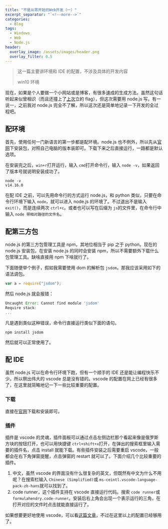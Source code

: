 ```yaml
---
title: "不是从零开始的Web开发（一）"
excerpt_separator: "`<!--more-->`"
categories:
  - Blog
tags:
  - Windows
  - Web
  - Node.js
header:
  overlay_image: /assets/images/header.png
  overlay_filter: 0.5
---
```


> 这一篇主要讲环境和 IDE 的配置，不涉及具体的开发内容
>
> win10 环境

现在，如果是个人要做一个小网站或是博客，有很多速成的生成方法。虽然这句话听起来似曾相识（而且还撞上了[上次](https://www.cnblogs.com/wengsy150943/p/12796411.html)立的 flag），但这次需要用 node.js 写。有一说一，之前我对 node.js 完全不了解，所以这次还是简单地记录一下开发的全过程吧。

## 配环境

首先，使用任何一门新语言的第一步都是配环境。node.js 也不例外，所以先从[官网](http://nodejs.cn/download/)下安装包，对照自己电脑的版本装即可。下载下来之后直接运行，一路都是默认选项。

在安装完之后，`win+r`打开运行，输入 `cmd`打开命令行，输入 `node -v`，如果返回了版本号就说明安装成功了。

```shell
node -v
v14.16.0
```

在配 IDE 之前，可以先用命令行的方式运行 node.js，和 python 类似，只要在命令行环境下输入 `node`，就可以进入 node.js 的环境了。不过退出不是输入 `exit()`，而是连续两次 `ctrl+c`。或者也可以写在后缀为 `js`的文件里，在命令行中输入 `node 带相对路径的文件名`。

## 配第三方包

node.js 的第三方包管理工具是 npm，其地位相当于 pip 之于 python。现在的 node.js 安装包，在安装 node.js 的同时会安装 npm，所以不需要额外下载什么包管理工具。缺啥直接用 npm 下啥就行了。

下面随便举个例子，假如我需要使用 dom 的解析包 `jsdom`，那我应该采用如下的语法调包。

```js
var a = require("jsdom");
```

然后 node.js 就会报错：

```js
Uncaught Error: Cannot find module 'jsdom'
Require stack:
...
```

凡是遇到类似这种错误，命令行直接运行类似下面的语句。

```shell
npm install jsdom
```

然后就可以正常使用了。

## 配 IDE

虽然 node.js 可以在命令行环境下跑，但有一个顺手的 IDE 还是能让编程快乐不少。所以祭出伟大的 vscode 总是没有错的。vscode 的配置在网上已经有很多了，在这里就简略地记一下一些比较重要的配置。

### 下载

直接在[官网](https://code.visualstudio.com/Download)下载和安装即可。

### 插件

插件是 vscode 的灵魂，插件面板可以通过点击左侧边栏那个看起来像是俄罗斯方块的按钮打开，也可以用快捷键 `ctrl+shift+x`打开，在弹出的搜索框里输入需要的插件名，点击 install 就能下载。有些插件安装之后需要重启 vscode，一般都会在右下角弹窗提醒，点击弹窗的 restart 就可以了。下面介绍几个比较重要的插件。

1. 中文，虽然 vscode 的界面没有什么很复杂的英文，但既然有中文为什么不用呢？在搜索栏输入 `Chinese (Simplified)`或 `ms-ceintl.vscode-language-pack-zh-hans`就可以找到了。
2. code runner，这个插件支持在 vscode 直接运行代码。搜索 `code runner`或 `formulahendry.code-runner`。安装后右上角会出现一个表示运行的三角，在打开对应的文件时点击就能直接运行了。

如果想要更好地使用 vscode，可以看[这篇文章](https://zhuanlan.zhihu.com/p/113222681)，不过在这里以上的配置已经够用了。
